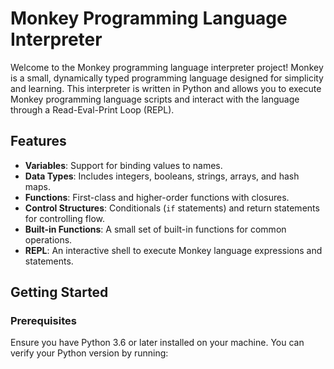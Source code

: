 # Monkey Programming Language Interpreter

Welcome to the Monkey programming language interpreter project! Monkey is a small, dynamically typed programming language designed for simplicity and learning. This interpreter is written in Python and allows you to execute Monkey programming language scripts and interact with the language through a Read-Eval-Print Loop (REPL).

## Features

- **Variables**: Support for binding values to names.
- **Data Types**: Includes integers, booleans, strings, arrays, and hash maps.
- **Functions**: First-class and higher-order functions with closures.
- **Control Structures**: Conditionals (`if` statements) and return statements for controlling flow.
- **Built-in Functions**: A small set of built-in functions for common operations.
- **REPL**: An interactive shell to execute Monkey language expressions and statements.

## Getting Started

### Prerequisites

Ensure you have Python 3.6 or later installed on your machine. You can verify your Python version by running:

